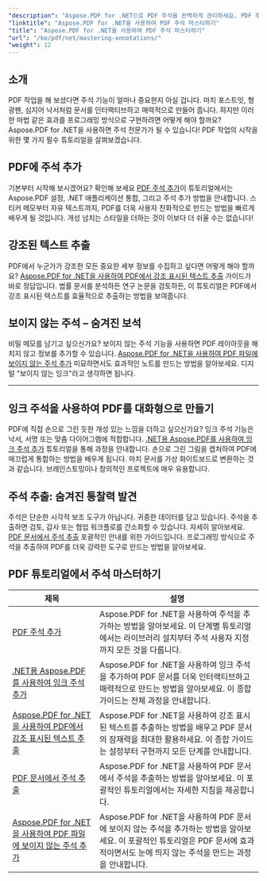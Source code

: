 ```yaml
---
"description": "Aspose.PDF for .NET으로 PDF 주석을 완벽하게 관리하세요. PDF 주석을 추가, 사용자 지정, 추출하는 단계별 튜토리얼을 통해 PDF의 인터랙티브 기능을 더욱 강화하세요."
"linktitle": "Aspose.PDF for .NET을 사용하여 PDF 주석 마스터하기"
"title": "Aspose.PDF for .NET을 사용하여 PDF 주석 마스터하기"
"url": "/ko/pdf/net/mastering-annotations/"
"weight": 12
---
```


## 소개

PDF 작업을 해 보셨다면 주석 기능이 얼마나 중요한지 아실 겁니다. 마치 포스트잇, 형광펜, 심지어 낙서처럼 문서를 인터랙티브하고 매력적으로 만들어 줍니다. 하지만 이러한 마법 같은 효과를 프로그래밍 방식으로 구현하려면 어떻게 해야 할까요? Aspose.PDF for .NET을 사용하면 주석 전문가가 될 수 있습니다! PDF 작업의 시작을 위한 몇 가지 필수 튜토리얼을 살펴보겠습니다.

## PDF에 주석 추가  

기본부터 시작해 보시겠어요? 확인해 보세요 [PDF 주석 추가](./adding-pdf-annotation/)이 튜토리얼에서는 Aspose.PDF 설정, .NET 애플리케이션 통합, 그리고 주석 추가 방법을 안내합니다. 스티커 메모부터 자유 텍스트까지, PDF를 더욱 사용자 친화적으로 만드는 방법을 빠르게 배우게 될 것입니다. 개성 넘치는 스타일을 더하는 것이 이보다 더 쉬울 수는 없습니다!  


## 강조된 텍스트 추출  

PDF에서 누군가가 강조한 모든 중요한 세부 정보를 수집하고 싶다면 어떻게 해야 할까요? [Aspose.PDF for .NET을 사용하여 PDF에서 강조 표시된 텍스트 추출](./extract-highlighted-text-from-pdf/) 가이드가 바로 정답입니다. 법률 문서를 분석하든 연구 논문을 검토하든, 이 튜토리얼은 PDF에서 강조 표시된 텍스트를 효율적으로 추출하는 방법을 보여줍니다.  

## 보이지 않는 주석 – 숨겨진 보석  

비밀 메모를 남기고 싶으신가요? 보이지 않는 주석 기능을 사용하면 PDF 레이아웃을 해치지 않고 정보를 추가할 수 있습니다. [Aspose.PDF for .NET을 사용하여 PDF 파일에 보이지 않는 주석 추가](./invisible-annotation-in-pdf-file/) 미묘하면서도 효과적인 노트를 만드는 방법을 알아보세요. 디지털 "보이지 않는 잉크"라고 생각하면 됩니다.  

---

## 잉크 주석을 사용하여 PDF를 대화형으로 만들기  

PDF에 직접 손으로 그린 듯한 개성 있는 느낌을 더하고 싶으신가요? 잉크 주석 기능은 낙서, 서명 또는 맞춤 다이어그램에 적합합니다. [.NET용 Aspose.PDF를 사용하여 잉크 주석 추가](./adding-ink-annotations/) 튜토리얼을 통해 과정을 안내합니다. 손으로 그린 그림을 캡처하여 PDF에 매끄럽게 통합하는 방법을 배우게 됩니다. 마치 문서를 가상 화이트보드로 변환하는 것과 같습니다. 브레인스토밍이나 창의적인 프로젝트에 매우 유용합니다.  

## 주석 추출: 숨겨진 통찰력 발견  

주석은 단순한 시각적 보조 도구가 아닙니다. 귀중한 데이터를 담고 있습니다. 주석을 추출하면 검토, 감사 또는 협업 워크플로를 간소화할 수 있습니다. 자세히 알아보세요. [PDF 문서에서 주석 추출](./extract-annotations-from-pdf/) 포괄적인 안내를 위한 가이드입니다. 프로그래밍 방식으로 주석을 추출하여 PDF를 더욱 강력한 도구로 만드는 방법을 알아보세요.  

## PDF 튜토리얼에서 주석 마스터하기
| 제목 | 설명 |
| --- | --- | 
| [PDF 주석 추가](./adding-pdf-annotation/) | Aspose.PDF for .NET을 사용하여 주석을 추가하는 방법을 알아보세요. 이 단계별 튜토리얼에서는 라이브러리 설치부터 주석 사용자 지정까지 모든 것을 다룹니다. |  
| [.NET용 Aspose.PDF를 사용하여 잉크 주석 추가](./adding-ink-annotations/) | Aspose.PDF for .NET을 사용하여 잉크 주석을 추가하여 PDF 문서를 더욱 인터랙티브하고 매력적으로 만드는 방법을 알아보세요. 이 종합 가이드는 전체 과정을 안내합니다. |    
| [Aspose.PDF for .NET을 사용하여 PDF에서 강조 표시된 텍스트 추출](./extract-highlighted-text-from-pdf/) | Aspose.PDF for .NET을 사용하여 강조 표시된 텍스트를 추출하는 방법을 배우고 PDF 문서의 잠재력을 최대한 활용하세요. 이 종합 가이드는 설정부터 구현까지 모든 단계를 안내합니다. |  
| [PDF 문서에서 주석 추출](./extract-annotations-from-pdf/) | Aspose.PDF for .NET을 사용하여 PDF 문서에서 주석을 추출하는 방법을 알아보세요. 이 포괄적인 튜토리얼에서는 자세한 지침을 제공합니다. |    
| [Aspose.PDF for .NET을 사용하여 PDF 파일에 보이지 않는 주석 추가](./invisible-annotation-in-pdf-file/) | Aspose.PDF for .NET을 사용하여 PDF 문서에 보이지 않는 주석을 추가하는 방법을 알아보세요. 이 포괄적인 튜토리얼은 PDF 문서에 효과적이면서도 눈에 띄지 않는 주석을 만드는 과정을 안내합니다. |